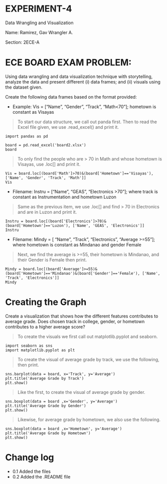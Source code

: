# EXPERIMENT-4
 Data Wrangling and Visualization

 Name: Ramirez, Gav Wrangler A.

Section: 2ECE-A

# ECE BOARD EXAM PROBLEM:

Using data wrangling and data visualization technique with storytelling, analyze the data and present different (i) data frames; and (ii) visuals using the dataset given. 

Create the following data frames based on the format provided:

- Example: Vis = [“Name”, “Gender”, “Track”, “Math<70”]; hometown is constant as Visayas
 
> To start our data structure, we call out panda first. Then to read the Excel file given, we use .read_excel() and print it.


    import pandas as pd

    board = pd.read_excel('board2.xlsx')
    board

> To only find the people who are > 70 in Math and whose hometown is Visayas, use .loc[] and print it.

    Vis = board.loc[(board['Math']>70)&(board['Hometown']=='Visayas'), ['Name', 'Gender', 'Track', 'Math']]
    Vis

- Filename: Instru = [“Name”, “GEAS”, “Electronics >70”]; where track is constant as
Instrumentation and hometown Luzon
> Same as the previous item, we use .loc[] and find > 70 in Electronics and are in Luzon and print it.

    Instru = board.loc[(board['Electronics']>70)&(board['Hometown']=='Luzon'), ['Name', 'GEAS', 'Electronics']]
    Instru

- Filename: Mindy = [ “Name”, “Track”, “Electronics”, “Average >=55”]; where hometown is
constant as Mindanao and gender Female
> Next, we find the average is >=55, their hometown is Mindanao, and their Gender is Female then print.

    Mindy = board.loc[(board['Average']>=55)&(board['Hometown']=='Mindanao')&(board['Gender']=='Female'), ['Name', 'Track', 'Electronics']]
    Mindy

 # Creating the Graph
Create a visualization that shows how the different features contributes to average grade. Does
chosen track in college, gender, or hometown contributes to a higher average score?

> To create the visuals we first call out matplotlib.pyplot and seaborn.

    import seaborn as sns
    import matplotlib.pyplot as plt

> To create the visual of average grade by track, we use the following, then print.

    sns.barplot(data = board, x='Track', y='Average')
    plt.title('Average Grade by Track')
    plt.show()

> Like the first, to create the visual of average grade by gender.

    sns.boxplot(data = board ,x='Gender', y='Average')
    plt.title('Average Grade by Gender')
    plt.show()
    
> Likewise, for average grade by hometown, we also use the following.
    
    sns.boxplot(data = board ,x='Hometown', y='Average')
    plt.title('Average Grade by Hometown')
    plt.show()


# Change log
- 0.1 Added the files
- 0.2 Added the .README file


